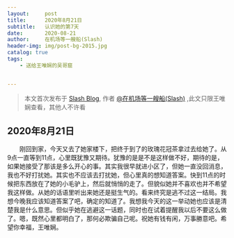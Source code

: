 ```yaml
---
layout:     post
title:      2020年8月21日
subtitle:   认识她的第7天
date:       2020-08-21
author:     在机场等一艘船(Slash)
header-img: img/post-bg-2015.jpg
catalog: true
tags:
    - 送给王唯娴的吴哥窟


---
```


> 本文首次发布于 [Slash Blog](http://yuquanfeng.github.io), 作者 [@在机场等一艘船(Slash)](http://github.com/yuquanfeng) ,此文只限王唯娴查看，其他人不许看

## 2020年8月21日

<p style="text-indent:2em">刚回到家，今天又去了她家楼下，把终于到了的玫瑰花冠茶拿过去给她了。从9点一直等到11点，心里既犹豫又期待。犹豫的是是不是这样做不好，期待的是，如果她接受了那该是多么开心的事。其实我很早就进小区了，但她一直没回消息，我也不好打扰她。其实也不应该去打扰她，但心里真的想知道答案。快到11点的时候把东西放在了她的小毛驴上，然后就悄悄的走了。但貌似她并不喜欢也并不希望我这样做。从她的话语里听出来她还是挺生气的。看来终究是逃不过这一结局。我想今晚我应该知道答案了吧，确定的知道了。我想我今天的这一举动她也应该是清楚我是什么意思。但似乎她在逃避这一话题，同时也在试着提醒我以后不要这么做了。嗯，既然心里都明白了，那何必欺骗自己呢。祝她有钱有闲，万事勝意吧。希望你幸福，王唯娴。</p>